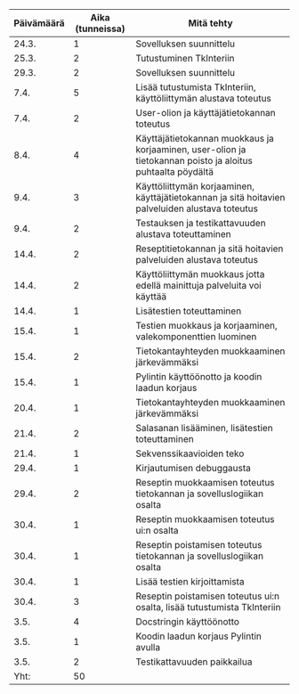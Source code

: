 Päivämäärä | Aika (tunneissa) | Mitä tehty
-----------|------------------|-----------
24.3. | 1 | Sovelluksen suunnittelu
25.3. | 2 | Tutustuminen TkInteriin
29.3. | 2 | Sovelluksen suunnittelu
7.4. | 5 | Lisää tutustumista TkInteriin, käyttöliittymän alustava toteutus 
7.4. | 2 | User-olion ja käyttäjätietokannan toteutus
8.4. | 4 | Käyttäjätietokannan muokkaus ja korjaaminen, user-olion ja tietokannan poisto ja aloitus puhtaalta pöydältä
9.4. | 3 | Käyttöliittymän korjaaminen, käyttäjätietokannan ja sitä hoitavien palveluiden alustava toteutus
9.4. | 2 | Testauksen ja testikattavuuden alustava toteuttaminen
14.4. | 2 | Reseptitietokannan ja sitä hoitavien palveluiden alustava toteutus
14.4. | 2 | Käyttöliittymän muokkaus jotta edellä mainittuja palveluita voi käyttää
14.4. | 1 | Lisätestien toteuttaminen
15.4. | 1 | Testien muokkaus ja korjaaminen, valekomponenttien luominen
15.4. | 2 | Tietokantayhteyden muokkaaminen järkevämmäksi
15.4. | 1 | Pylintin käyttöönotto ja koodin laadun korjaus
20.4. | 1 | Tietokantayhteyden muokkaaminen järkevämmäksi
21.4. | 2 | Salasanan lisääminen, lisätestien toteuttaminen
21.4. | 1 | Sekvenssikaavioiden teko
29.4. | 1 | Kirjautumisen debuggausta
29.4. | 2 | Reseptin muokkaamisen toteutus tietokannan ja sovelluslogiikan osalta
30.4. | 1 | Reseptin muokkaamisen toteutus ui:n osalta
30.4. | 1 | Reseptin poistamisen toteutus tietokannan ja sovelluslogiikan osalta
30.4. | 1 | Lisää testien kirjoittamista
30.4. | 3 | Reseptin poistamisen toteutus ui:n osalta, lisää tutustumista TkInteriin
3.5. | 4 | Docstringin käyttöönotto
3.5. | 1 | Koodin laadun korjaus Pylintin avulla
3.5. | 2 | Testikattavuuden paikkailua
Yht: | 50 |
